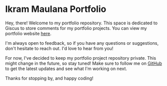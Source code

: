 # Ikram Maulana Portfolio

Hey, there! Welcome to my portfolio repository. This space is dedicated to Giscus to store comments for my portfolio projects. You can view my portfolio website [here](https://ikrammaulana.my.id).

I'm always open to feedback, so if you have any questions or suggestions, don't hesitate to reach out. I'd love to hear from you!

For now, I've decided to keep my portfolio project repository private. This might change in the future, so stay tuned! Make sure to follow me on [GitHub](https://github.com/ikram-maulana) to get the latest updates and see what I'm working on next.

Thanks for stopping by, and happy coding!
